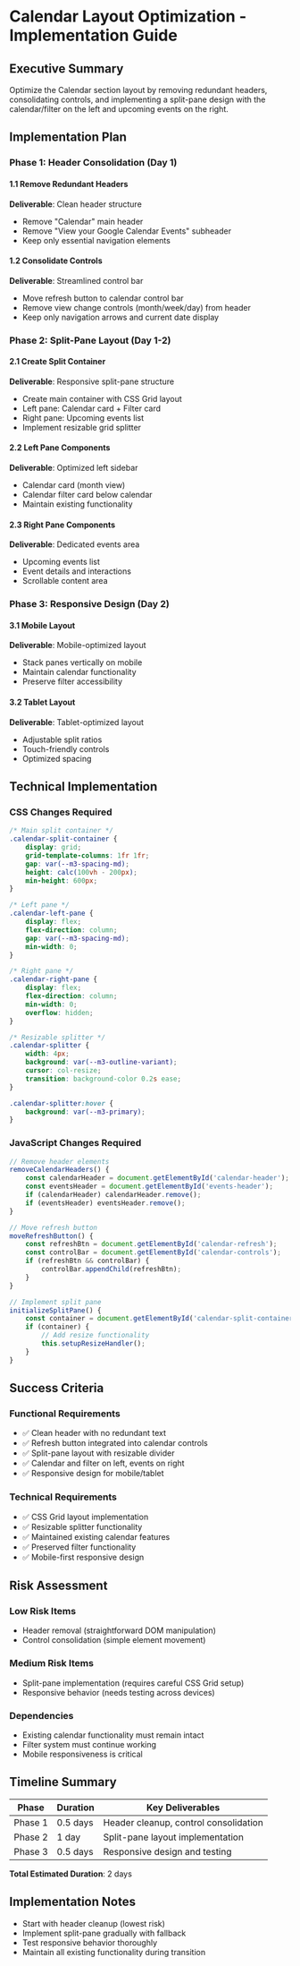 # Calendar Layout Optimization - Implementation Guide

## Executive Summary

Optimize the Calendar section layout by removing redundant headers, consolidating controls, and implementing a split-pane design with the calendar/filter on the left and upcoming events on the right.

## Implementation Plan

### Phase 1: Header Consolidation (Day 1)

#### 1.1 Remove Redundant Headers
**Deliverable**: Clean header structure
- Remove "Calendar" main header
- Remove "View your Google Calendar Events" subheader
- Keep only essential navigation elements

#### 1.2 Consolidate Controls
**Deliverable**: Streamlined control bar
- Move refresh button to calendar control bar
- Remove view change controls (month/week/day) from header
- Keep only navigation arrows and current date display

### Phase 2: Split-Pane Layout (Day 1-2)

#### 2.1 Create Split Container
**Deliverable**: Responsive split-pane structure
- Create main container with CSS Grid layout
- Left pane: Calendar card + Filter card
- Right pane: Upcoming events list
- Implement resizable grid splitter

#### 2.2 Left Pane Components
**Deliverable**: Optimized left sidebar
- Calendar card (month view)
- Calendar filter card below calendar
- Maintain existing functionality

#### 2.3 Right Pane Components
**Deliverable**: Dedicated events area
- Upcoming events list
- Event details and interactions
- Scrollable content area

### Phase 3: Responsive Design (Day 2)

#### 3.1 Mobile Layout
**Deliverable**: Mobile-optimized layout
- Stack panes vertically on mobile
- Maintain calendar functionality
- Preserve filter accessibility

#### 3.2 Tablet Layout
**Deliverable**: Tablet-optimized layout
- Adjustable split ratios
- Touch-friendly controls
- Optimized spacing

## Technical Implementation

### CSS Changes Required

```css
/* Main split container */
.calendar-split-container {
    display: grid;
    grid-template-columns: 1fr 1fr;
    gap: var(--m3-spacing-md);
    height: calc(100vh - 200px);
    min-height: 600px;
}

/* Left pane */
.calendar-left-pane {
    display: flex;
    flex-direction: column;
    gap: var(--m3-spacing-md);
    min-width: 0;
}

/* Right pane */
.calendar-right-pane {
    display: flex;
    flex-direction: column;
    min-width: 0;
    overflow: hidden;
}

/* Resizable splitter */
.calendar-splitter {
    width: 4px;
    background: var(--m3-outline-variant);
    cursor: col-resize;
    transition: background-color 0.2s ease;
}

.calendar-splitter:hover {
    background: var(--m3-primary);
}
```

### JavaScript Changes Required

```javascript
// Remove header elements
removeCalendarHeaders() {
    const calendarHeader = document.getElementById('calendar-header');
    const eventsHeader = document.getElementById('events-header');
    if (calendarHeader) calendarHeader.remove();
    if (eventsHeader) eventsHeader.remove();
}

// Move refresh button
moveRefreshButton() {
    const refreshBtn = document.getElementById('calendar-refresh');
    const controlBar = document.getElementById('calendar-controls');
    if (refreshBtn && controlBar) {
        controlBar.appendChild(refreshBtn);
    }
}

// Implement split pane
initializeSplitPane() {
    const container = document.getElementById('calendar-split-container');
    if (container) {
        // Add resize functionality
        this.setupResizeHandler();
    }
}
```

## Success Criteria

### Functional Requirements
- ✅ Clean header with no redundant text
- ✅ Refresh button integrated into calendar controls
- ✅ Split-pane layout with resizable divider
- ✅ Calendar and filter on left, events on right
- ✅ Responsive design for mobile/tablet

### Technical Requirements
- ✅ CSS Grid layout implementation
- ✅ Resizable splitter functionality
- ✅ Maintained existing calendar features
- ✅ Preserved filter functionality
- ✅ Mobile-first responsive design

## Risk Assessment

### Low Risk Items
- Header removal (straightforward DOM manipulation)
- Control consolidation (simple element movement)

### Medium Risk Items
- Split-pane implementation (requires careful CSS Grid setup)
- Responsive behavior (needs testing across devices)

### Dependencies
- Existing calendar functionality must remain intact
- Filter system must continue working
- Mobile responsiveness is critical

## Timeline Summary

| Phase | Duration | Key Deliverables |
|-------|----------|-------------------|
| Phase 1 | 0.5 days | Header cleanup, control consolidation |
| Phase 2 | 1 day | Split-pane layout implementation |
| Phase 3 | 0.5 days | Responsive design and testing |

**Total Estimated Duration**: 2 days

## Implementation Notes

- Start with header cleanup (lowest risk)
- Implement split-pane gradually with fallback
- Test responsive behavior thoroughly
- Maintain all existing functionality during transition
